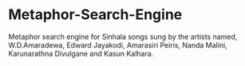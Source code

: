 # Metaphor-Search-Engine
Metaphor search engine for Sinhala songs sung by the artists named, W.D.Amaradewa, Edward Jayakodi, Amarasiri Peiris, Nanda Malini, Karunarathna Divulgane and Kasun Kalhara.
